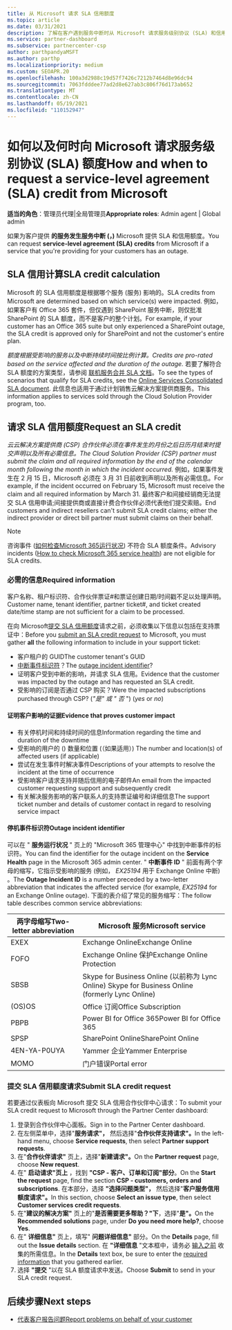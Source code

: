 ```yaml
---
title: 从 Microsoft 请求 SLA 信用额度
ms.topic: article
ms.date: 03/31/2021
description: 了解在客户遇到服务中断时从 Microsoft 请求服务级别协议 (SLA) 和信用额度的好处、限制和过程。
ms.service: partner-dashboard
ms.subservice: partnercenter-csp
author: parthpandyaMSFT
ms.author: parthp
ms.localizationpriority: medium
ms.custom: SEOAPR.20
ms.openlocfilehash: 100a3d2988c19d57f7426c7212b7464d8e96dc94
ms.sourcegitcommit: 7063fdddee77ad2d8e627ab3c806f76d173ab652
ms.translationtype: MT
ms.contentlocale: zh-CN
ms.lasthandoff: 05/19/2021
ms.locfileid: "110152947"
---
```

# <a name="how-and-when-to-request-a-service-level-agreement-sla-credit-from-microsoft"></a><span data-ttu-id="a8c31-103">如何以及何时向 Microsoft 请求服务级别协议 (SLA) 额度</span><span class="sxs-lookup"><span data-stu-id="a8c31-103">How and when to request a service-level agreement (SLA) credit from Microsoft</span></span>

<span data-ttu-id="a8c31-104">**适当的角色**：管理员代理|全局管理员</span><span class="sxs-lookup"><span data-stu-id="a8c31-104">**Appropriate roles**: Admin agent | Global admin</span></span>

<span data-ttu-id="a8c31-105">如果为客户提供 **的服务发生服务中断 (，)** Microsoft 提供 SLA 和信用额度。</span><span class="sxs-lookup"><span data-stu-id="a8c31-105">You can request **service-level agreement (SLA) credits** from Microsoft if a service that you're providing for your customers has an outage.</span></span>

## <a name="sla-credit-calculation"></a><span data-ttu-id="a8c31-106">SLA 信用计算</span><span class="sxs-lookup"><span data-stu-id="a8c31-106">SLA credit calculation</span></span>

<span data-ttu-id="a8c31-107">Microsoft 的 SLA 信用额度是根据哪个服务 (服务) 影响的。</span><span class="sxs-lookup"><span data-stu-id="a8c31-107">SLA credits from Microsoft are determined based on which service(s) were impacted.</span></span> <span data-ttu-id="a8c31-108">例如，如果客户有 Office 365 套件，但仅遇到 SharePoint 服务中断，则仅批准 SharePoint 的 SLA 额度，而不是客户的整个计划。</span><span class="sxs-lookup"><span data-stu-id="a8c31-108">For example, if your customer has an Office 365 suite but only experienced a SharePoint outage, the SLA credit is approved only for SharePoint and not the customer's entire plan.</span></span>

<span data-ttu-id="a8c31-109">*额度根据受影响的服务以及中断持续时间按比例计算。*</span><span class="sxs-lookup"><span data-stu-id="a8c31-109">*Credits are pro-rated based on the service affected and the duration of the outage.*</span></span> <span data-ttu-id="a8c31-110">若要了解符合 SLA 额度的方案类型，请参阅 [联机服务合并 SLA 文档](http://www.microsoftvolumelicensing.com/DocumentSearch.aspx?Mode=3&DocumentTypeId=37)。</span><span class="sxs-lookup"><span data-stu-id="a8c31-110">To see the types of scenarios that qualify for SLA credits, see the [Online Services Consolidated SLA document](http://www.microsoftvolumelicensing.com/DocumentSearch.aspx?Mode=3&DocumentTypeId=37).</span></span> <span data-ttu-id="a8c31-111">此信息也适用于通过计划销售云解决方案提供商服务。</span><span class="sxs-lookup"><span data-stu-id="a8c31-111">This information applies to services sold through the Cloud Solution Provider program, too.</span></span>


## <a name="request-an-sla-credit"></a><span data-ttu-id="a8c31-112">请求 SLA 信用额度</span><span class="sxs-lookup"><span data-stu-id="a8c31-112">Request an SLA credit</span></span>

<span data-ttu-id="a8c31-113">*云云解决方案提供商 (CSP) 合作伙伴必须在事件发生的月份之后日历月结束时提交声明以及所有必需信息。*</span><span class="sxs-lookup"><span data-stu-id="a8c31-113">*The Cloud Solution Provider (CSP) partner must submit the claim and all required information by the end of the calendar month following the month in which the incident occurred.*</span></span> <span data-ttu-id="a8c31-114">例如，如果事件发生在 2 月 15 日，Microsoft 必须在 3 月 31 日前收到声明以及所有必需信息。</span><span class="sxs-lookup"><span data-stu-id="a8c31-114">For example, if the incident occurred on February 15, Microsoft must receive the claim and all required information by March 31.</span></span> <span data-ttu-id="a8c31-115">最终客户和间接经销商无法提交 SLA 信用申请;间接提供商或直接计费合作伙伴必须代表他们提交索赔。</span><span class="sxs-lookup"><span data-stu-id="a8c31-115">End customers and indirect resellers can't submit SLA credit claims; either the indirect provider or direct bill partner must submit claims on their behalf.</span></span>

>[!NOTE]
><span data-ttu-id="a8c31-116">咨询事件 ([如何检查Microsoft 365运行状况](/microsoft-365/enterprise/view-service-health#incidents-and-advisories)) 不符合 SLA 额度条件。</span><span class="sxs-lookup"><span data-stu-id="a8c31-116">Advisory incidents ([How to check Microsoft 365 service health](/microsoft-365/enterprise/view-service-health#incidents-and-advisories)) are not eligible for SLA credits.</span></span>

### <a name="required-information"></a><span data-ttu-id="a8c31-117">必需的信息</span><span class="sxs-lookup"><span data-stu-id="a8c31-117">Required information</span></span>

<span data-ttu-id="a8c31-118">客户名称、租户标识符、合作伙伴票证#和票证创建日期/时间戳不足以处理声明。</span><span class="sxs-lookup"><span data-stu-id="a8c31-118">Customer name, tenant identifier, partner ticket#, and ticket created date/time stamp are not sufficient for a claim to be processed.</span></span>

<span data-ttu-id="a8c31-119">在向 Microsoft[提交 SLA 信用额度](#submit-sla-credit-request)请求之前，必须收集以下信息以包括在支持票证中：</span><span class="sxs-lookup"><span data-stu-id="a8c31-119">Before you [submit an SLA credit request](#submit-sla-credit-request) to Microsoft, you must gather **all** the following information to include in your support ticket:</span></span>

- <span data-ttu-id="a8c31-120">客户租户的 GUID</span><span class="sxs-lookup"><span data-stu-id="a8c31-120">The customer tenant's GUID</span></span>
- <span data-ttu-id="a8c31-121">[中断事件标识符](#outage-incident-identifier)？</span><span class="sxs-lookup"><span data-stu-id="a8c31-121">The [outage incident identifier](#outage-incident-identifier)?</span></span>
- <span data-ttu-id="a8c31-122">证明客户受到中断的影响，并请求 SLA 信用。</span><span class="sxs-lookup"><span data-stu-id="a8c31-122">Evidence that the customer was impacted by the outage and has requested an SLA credit.</span></span>
- <span data-ttu-id="a8c31-123">受影响的订阅是否通过 CSP 购买？</span><span class="sxs-lookup"><span data-stu-id="a8c31-123">Were the impacted subscriptions purchased through CSP?</span></span> <span data-ttu-id="a8c31-124"> (*"是" 或 "* *否* ") </span><span class="sxs-lookup"><span data-stu-id="a8c31-124">(*yes* or *no*)</span></span>

#### <a name="evidence-that-proves-customer-impact"></a><span data-ttu-id="a8c31-125">证明客户影响的证据</span><span class="sxs-lookup"><span data-stu-id="a8c31-125">Evidence that proves customer impact</span></span>

- <span data-ttu-id="a8c31-126">有关停机时间和持续时间的信息</span><span class="sxs-lookup"><span data-stu-id="a8c31-126">Information regarding the time and duration of the downtime</span></span>
- <span data-ttu-id="a8c31-127">受影响的用户的 () 数量和位置 (（如果适用）) </span><span class="sxs-lookup"><span data-stu-id="a8c31-127">The number and location(s) of affected users (if applicable)</span></span>
- <span data-ttu-id="a8c31-128">尝试在发生事件时解决事件</span><span class="sxs-lookup"><span data-stu-id="a8c31-128">Descriptions of your attempts to resolve the incident at the time of occurrence</span></span>
- <span data-ttu-id="a8c31-129">受影响客户请求支持并随后信用的电子邮件</span><span class="sxs-lookup"><span data-stu-id="a8c31-129">An email from the impacted customer requesting support and subsequently credit</span></span>
- <span data-ttu-id="a8c31-130">有关解决服务影响的客户联系人的支持票证编号和详细信息</span><span class="sxs-lookup"><span data-stu-id="a8c31-130">The support ticket number and details of customer contact in regard to resolving service impact</span></span>


#### <a name="outage-incident-identifier"></a><span data-ttu-id="a8c31-131">停机事件标识符</span><span class="sxs-lookup"><span data-stu-id="a8c31-131">Outage incident identifier</span></span>

<span data-ttu-id="a8c31-132">可以在 " **服务运行状况** " 页上的 "Microsoft 365 管理中心" 中找到中断事件的标识符。</span><span class="sxs-lookup"><span data-stu-id="a8c31-132">You can find the identifier for the outage incident on the **Service Health** page in the Microsoft 365 admin center.</span></span> <span data-ttu-id="a8c31-133">" **中断事件 ID** " 前面有两个字母的缩写，它指示受影响的服务 (例如， *EX25194* 用于 Exchange Online 中断) 。</span><span class="sxs-lookup"><span data-stu-id="a8c31-133">The **Outage Incident ID** is a number preceded by a two-letter abbreviation that indicates the affected service (for example, *EX25194* for an Exchange Online outage).</span></span> <span data-ttu-id="a8c31-134">下面的表介绍了常见的服务缩写：</span><span class="sxs-lookup"><span data-stu-id="a8c31-134">The follow table describes common service abbreviations:</span></span>

| <span data-ttu-id="a8c31-135">两字母缩写</span><span class="sxs-lookup"><span data-stu-id="a8c31-135">Two-letter abbreviation</span></span> | <span data-ttu-id="a8c31-136">Microsoft 服务</span><span class="sxs-lookup"><span data-stu-id="a8c31-136">Microsoft service</span></span> |
| ----------------------- | ----------------- |
| <span data-ttu-id="a8c31-137">EX</span><span class="sxs-lookup"><span data-stu-id="a8c31-137">EX</span></span> | <span data-ttu-id="a8c31-138">Exchange Online</span><span class="sxs-lookup"><span data-stu-id="a8c31-138">Exchange Online</span></span> |
| <span data-ttu-id="a8c31-139">FO</span><span class="sxs-lookup"><span data-stu-id="a8c31-139">FO</span></span> | <span data-ttu-id="a8c31-140">Exchange Online 保护</span><span class="sxs-lookup"><span data-stu-id="a8c31-140">Exchange Online Protection</span></span> |
| <span data-ttu-id="a8c31-141">SB</span><span class="sxs-lookup"><span data-stu-id="a8c31-141">SB</span></span> | <span data-ttu-id="a8c31-142">Skype for Business Online (以前称为 Lync Online) </span><span class="sxs-lookup"><span data-stu-id="a8c31-142">Skype for Business Online (formerly Lync Online)</span></span> |
| <span data-ttu-id="a8c31-143">(OS)</span><span class="sxs-lookup"><span data-stu-id="a8c31-143">OS</span></span> | <span data-ttu-id="a8c31-144">Office 订阅</span><span class="sxs-lookup"><span data-stu-id="a8c31-144">Office Subscription</span></span> |
| <span data-ttu-id="a8c31-145">PB</span><span class="sxs-lookup"><span data-stu-id="a8c31-145">PB</span></span> | <span data-ttu-id="a8c31-146">Power BI for Office 365</span><span class="sxs-lookup"><span data-stu-id="a8c31-146">Power BI for Office 365</span></span> |
| <span data-ttu-id="a8c31-147">SP</span><span class="sxs-lookup"><span data-stu-id="a8c31-147">SP</span></span> | <span data-ttu-id="a8c31-148">SharePoint Online</span><span class="sxs-lookup"><span data-stu-id="a8c31-148">SharePoint Online</span></span> |
| <span data-ttu-id="a8c31-149">4EN-YA-P0U</span><span class="sxs-lookup"><span data-stu-id="a8c31-149">YA</span></span> | <span data-ttu-id="a8c31-150">Yammer 企业</span><span class="sxs-lookup"><span data-stu-id="a8c31-150">Yammer Enterprise</span></span> |
| <span data-ttu-id="a8c31-151">MO</span><span class="sxs-lookup"><span data-stu-id="a8c31-151">MO</span></span> | <span data-ttu-id="a8c31-152">门户错误</span><span class="sxs-lookup"><span data-stu-id="a8c31-152">Portal error</span></span> |

### <a name="submit-sla-credit-request"></a><span data-ttu-id="a8c31-153">提交 SLA 信用额度请求</span><span class="sxs-lookup"><span data-stu-id="a8c31-153">Submit SLA credit request</span></span>

<span data-ttu-id="a8c31-154">若要通过仪表板向 Microsoft 提交 SLA 信用合作伙伴中心请求：</span><span class="sxs-lookup"><span data-stu-id="a8c31-154">To submit your SLA credit request to Microsoft through the Partner Center dashboard:</span></span>

1. <span data-ttu-id="a8c31-155">登录到合作伙伴中心面板。</span><span class="sxs-lookup"><span data-stu-id="a8c31-155">Sign in to the Partner Center dashboard.</span></span>
2. <span data-ttu-id="a8c31-156">在左侧菜单中，选择"**服务请求"，** 然后选择"**合作伙伴支持请求"。**</span><span class="sxs-lookup"><span data-stu-id="a8c31-156">In the left-hand menu, choose **Service requests**, then select **Partner support requests**.</span></span>
3. <span data-ttu-id="a8c31-157">在"**合作伙伴请求"** 页上，选择"**新建请求"。**</span><span class="sxs-lookup"><span data-stu-id="a8c31-157">On the **Partner request** page, choose **New request**.</span></span>
4. <span data-ttu-id="a8c31-158">在" **启动请求"页上** ，找到 **"CSP - 客户、订单和订阅"部分**。</span><span class="sxs-lookup"><span data-stu-id="a8c31-158">On the **Start the request** page, find the section **CSP - customers, orders and subscriptions**.</span></span> <span data-ttu-id="a8c31-159">在本部分，选择 **"选择问题类型"，** 然后选择"**客户服务信用额度请求"。**</span><span class="sxs-lookup"><span data-stu-id="a8c31-159">In this section, choose **Select an issue type**, then select **Customer services credit requests**.</span></span>
5. <span data-ttu-id="a8c31-160">在"**建议的解决方案"** 页上的"**是否需要更多帮助？"下**，选择"**是"。**</span><span class="sxs-lookup"><span data-stu-id="a8c31-160">On the **Recommended solutions** page, under **Do you need more help?**, choose **Yes**.</span></span>
6. <span data-ttu-id="a8c31-161">在" **详细信息"** 页上，填写" **问题详细信息"** 部分。</span><span class="sxs-lookup"><span data-stu-id="a8c31-161">On the **Details** page, fill out the **Issue details** section.</span></span> <span data-ttu-id="a8c31-162">在 **"详细信息** "文本框中，请务必 [输入之前](#required-information) 收集的所需信息。</span><span class="sxs-lookup"><span data-stu-id="a8c31-162">In the **Details** text box, be sure to enter the [required information](#required-information) that you gathered earlier.</span></span>
7. <span data-ttu-id="a8c31-163">选择 **"提交** "以在 SLA 额度请求中发送。</span><span class="sxs-lookup"><span data-stu-id="a8c31-163">Choose **Submit** to send in your SLA credit request.</span></span>

## <a name="next-steps"></a><span data-ttu-id="a8c31-164">后续步骤</span><span class="sxs-lookup"><span data-stu-id="a8c31-164">Next steps</span></span>

- [<span data-ttu-id="a8c31-165">代表客户报告问题</span><span class="sxs-lookup"><span data-stu-id="a8c31-165">Report problems on behalf of your customer</span></span>](report-problems-on-behalf-of-a-customer.md)
